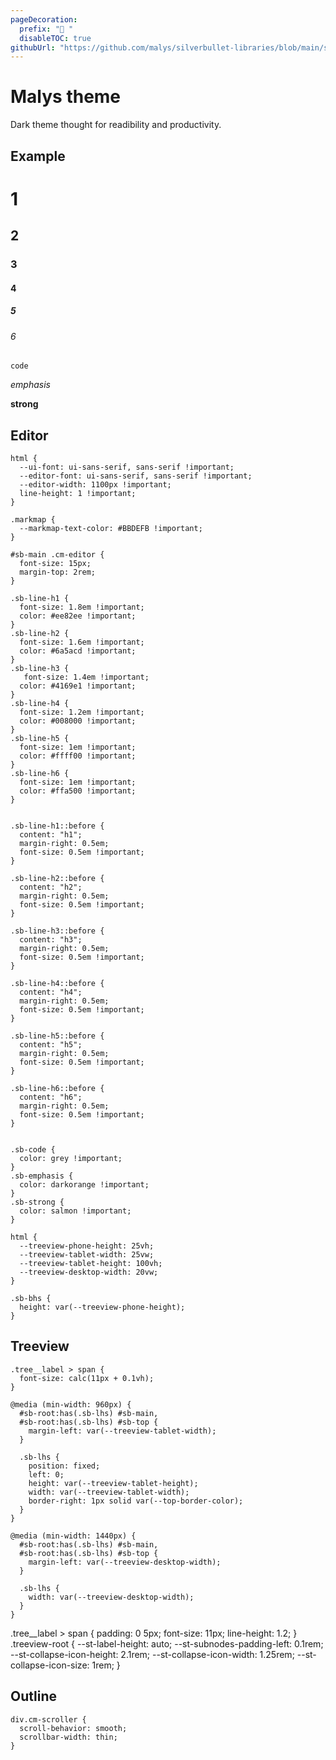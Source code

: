 ```yaml
---
pageDecoration:
  prefix: "🎄 "
  disableTOC: true
githubUrl: "https://github.com/malys/silverbullet-libraries/blob/main/src/Theme/theme-malys.md"
---
```


# Malys theme

Dark theme thought for readibility and productivity.

## Example
# 1 
## 2
### 3
#### 4
##### 5
###### 6

`code`

*emphasis*  

**strong**

## Editor

```space-style
html {
  --ui-font: ui-sans-serif, sans-serif !important;
  --editor-font: ui-sans-serif, sans-serif !important;
  --editor-width: 1100px !important;
  line-height: 1 !important;
}

.markmap {
  --markmap-text-color: #BBDEFB !important;
}

#sb-main .cm-editor {
  font-size: 15px;
  margin-top: 2rem;
}

.sb-line-h1 {
  font-size: 1.8em !important;
  color: #ee82ee !important;
}
.sb-line-h2 {
  font-size: 1.6em !important;
  color: #6a5acd !important;
}
.sb-line-h3 {
   font-size: 1.4em !important;
  color: #4169e1 !important;
}
.sb-line-h4 {
  font-size: 1.2em !important;
  color: #008000 !important;
}
.sb-line-h5 {
  font-size: 1em !important;
  color: #ffff00 !important;
}
.sb-line-h6 {
  font-size: 1em !important;
  color: #ffa500 !important;
}


.sb-line-h1::before {
  content: "h1";
  margin-right: 0.5em;
  font-size: 0.5em !important;
}

.sb-line-h2::before {
  content: "h2";
  margin-right: 0.5em;
  font-size: 0.5em !important;
}

.sb-line-h3::before {
  content: "h3";
  margin-right: 0.5em;
  font-size: 0.5em !important;
}

.sb-line-h4::before {
  content: "h4";
  margin-right: 0.5em;
  font-size: 0.5em !important;
}

.sb-line-h5::before {
  content: "h5";
  margin-right: 0.5em;
  font-size: 0.5em !important;
}

.sb-line-h6::before {
  content: "h6";
  margin-right: 0.5em;
  font-size: 0.5em !important;
}


.sb-code {
  color: grey !important;
}
.sb-emphasis {
  color: darkorange !important;
}
.sb-strong {
  color: salmon !important;
}

html {
  --treeview-phone-height: 25vh;
  --treeview-tablet-width: 25vw;
  --treeview-tablet-height: 100vh;
  --treeview-desktop-width: 20vw; 
}

.sb-bhs {
  height: var(--treeview-phone-height);
}
```

## Treeview
```space-style
.tree__label > span {
  font-size: calc(11px + 0.1vh);
}

@media (min-width: 960px) {
  #sb-root:has(.sb-lhs) #sb-main,
  #sb-root:has(.sb-lhs) #sb-top {
    margin-left: var(--treeview-tablet-width);
  }

  .sb-lhs {
    position: fixed;
    left: 0;
    height: var(--treeview-tablet-height);
    width: var(--treeview-tablet-width);
    border-right: 1px solid var(--top-border-color);
  }
}

@media (min-width: 1440px) {
  #sb-root:has(.sb-lhs) #sb-main,
  #sb-root:has(.sb-lhs) #sb-top {
    margin-left: var(--treeview-desktop-width);
  }

  .sb-lhs {
    width: var(--treeview-desktop-width);
  }
}
```

.tree__label > span {
    padding: 0 5px;
    font-size: 11px;
    line-height: 1.2;
}
.treeview-root {
    --st-label-height: auto;
    --st-subnodes-padding-left: 0.1rem;
    --st-collapse-icon-height: 2.1rem;
    --st-collapse-icon-width: 1.25rem;
    --st-collapse-icon-size: 1rem;
}

## Outline

```space-style
div.cm-scroller {
  scroll-behavior: smooth;
  scrollbar-width: thin;
}
```

